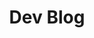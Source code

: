 ---
layout: devblog
tagline: Artículos de tecnología
title: Dev Blog
permalink: /devblog.html
ref: devblog
order: 3
---